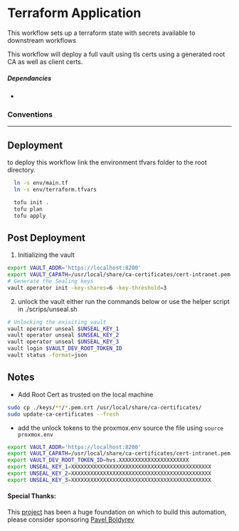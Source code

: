 # Terraform Application

This workflow sets up a terraform state with secrets available to downstream workflows 

This workflow will deploy a full vault using tls certs using a generated root CA as well as client certs. 

##### Dependancies
- 

### Conventions
---
#### 

## Deployment
to deploy this workflow link the environment tfvars folder to the root directory. 
```bash
  ln -s env/main.tf
  ln -s env/terraform.tfvars

  tofu init .
  tofu plan
  tofu apply
```
## Post Deployment

1. Initializing the vault
```bash
export VAULT_ADDR='https://localhost:8200'
export VAULT_CAPATH=/usr/local/share/ca-certificates/cert-intranet.pem.crt
# Generate the Sealing keys
vault operator init -key-shares=6 -key-threshold=3
```

2. unlock the vault either run the commands below or use the helper script in ./scrips/unseal.sh

```bash
# Unlocking the exisiting vault
vault operator unseal $UNSEAL_KEY_1
vault operator unseal $UNSEAL_KEY_2
vault operator unseal $UNSEAL_KEY_3
vault login $VAULT_DEV_ROOT_TOKEN_ID
vault status -format=json
```

## Notes 
- Add Root Cert as trusted on the local machine
```bash
sudo cp ./keys/**/*.pem.crt /usr/local/share/ca-certificates/
sudo update-ca-certificates --fresh
```
- add the unlock tokens to the proxmox.env source the file using `source proxmox.env`
```bash
export VAULT_ADDR='https://localhost:8200'
export VAULT_CAPATH=/usr/local/share/ca-certificates/cert-intranet.pem.crt
export VAULT_DEV_ROOT_TOKEN_ID=hvs.XXXXXXXXXXXXXXXXXXXXXX
export UNSEAL_KEY_1=XXXXXXXXXXXXXXXXXXXXXXXXXXXXXXXXXXXXXXXXXXXX
export UNSEAL_KEY_2=XXXXXXXXXXXXXXXXXXXXXXXXXXXXXXXXXXXXXXXXXXXX
export UNSEAL_KEY_3=XXXXXXXXXXXXXXXXXXXXXXXXXXXXXXXXXXXXXXXXXXXX
```

#### Special Thanks:
This [project](https://github.com/bpg/terraform-provider-proxmox/tree/main) has been a huge foundation on which to build this automation, please consider sponsoring [Pavel Boldyrev](https://github.com/bpg)
